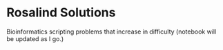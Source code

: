 # Rosalind Solutions
Bioinformatics scripting problems that increase in difficulty (notebook will be updated as I go.)
